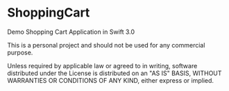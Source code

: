 # ShoppingCart
Demo Shopping Cart Application in Swift 3.0

This is a personal project and should not be used for any commercial purpose.

Unless required by applicable law or agreed to in writing, software
distributed under the License is distributed on an "AS IS" BASIS,
WITHOUT WARRANTIES OR CONDITIONS OF ANY KIND, either express or implied.
